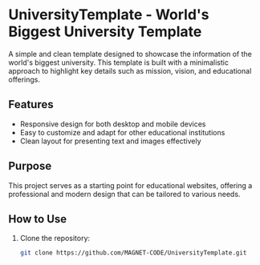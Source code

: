 # UniversityTemplate - World's Biggest University Template

A simple and clean template designed to showcase the information of the world's biggest university. This template is built with a minimalistic approach to highlight key details such as mission, vision, and educational offerings.

## Features
- Responsive design for both desktop and mobile devices
- Easy to customize and adapt for other educational institutions
- Clean layout for presenting text and images effectively

## Purpose
This project serves as a starting point for educational websites, offering a professional and modern design that can be tailored to various needs.

## How to Use
1. Clone the repository:
   ```bash
   git clone https://github.com/MAGNET-CODE/UniversityTemplate.git
